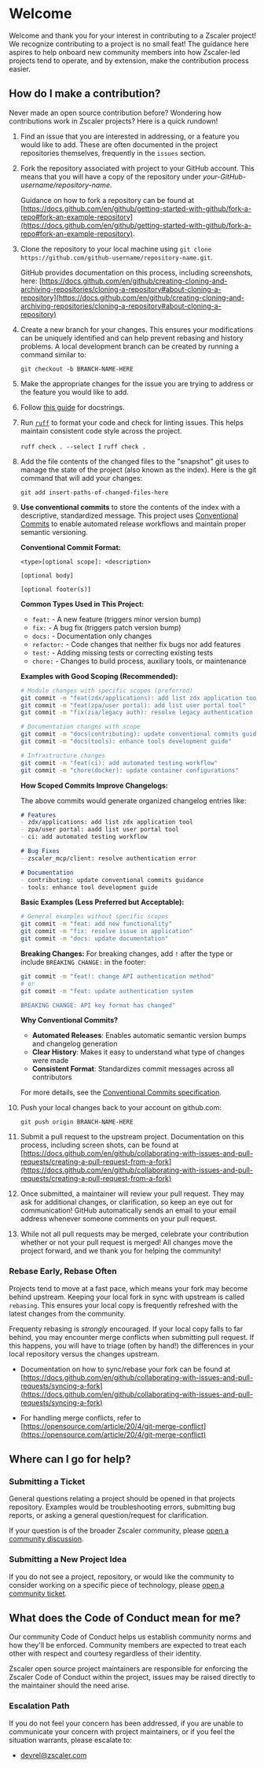# Welcome

Welcome and thank you for your interest in contributing to a Zscaler project! We recognize contributing to a project is no small feat! The guidance here aspires to help onboard new community members into how Zscaler-led projects tend to operate, and by extension, make the contribution process easier.

## How do I make a contribution?

Never made an open source contribution before? Wondering how contributions work in Zscaler projects? Here is a quick rundown!

1. Find an issue that you are interested in addressing, or a feature you would like to add. These are often documented in the project repositories themselves, frequently in the `issues` section.

1. Fork the repository associated with project to your GitHub account. This means that you will have a copy of the repository under *your-GitHub-username/repository-name*.

   Guidance on how to fork a repository can be found at [https://docs.github.com/en/github/getting-started-with-github/fork-a-repo#fork-an-example-repository](https://docs.github.com/en/github/getting-started-with-github/fork-a-repo#fork-an-example-repository).

1. Clone the repository to your local machine using ``git clone https://github.com/github-username/repository-name.git``.

    GitHub provides documentation on this process, including screenshots, here:
[https://docs.github.com/en/github/creating-cloning-and-archiving-repositories/cloning-a-repository#about-cloning-a-repository](https://docs.github.com/en/github/creating-cloning-and-archiving-repositories/cloning-a-repository#about-cloning-a-repository)

1. Create a new branch for your changes. This ensures your modifications can be uniquely identified and can help prevent rebasing and history problems. A local development branch can be created by running a command similar to:

    ``git checkout -b BRANCH-NAME-HERE``

1. Make the appropriate changes for the issue you are trying to address or the feature you would like to add.

1. Follow [this guide](https://google.github.io/styleguide/pyguide.html#docstrings) for docstrings.

1. Run [`ruff`](https://docs.astral.sh/ruff/) to format your code and check for linting issues. This helps maintain consistent code style across the project.

    ``ruff check . --select I``
    ``ruff check .``

1. Add the file contents of the changed files to the "snapshot" git uses to manage the state of the project (also known as the index). Here is the git command that will add your changes:

    ``git add insert-paths-of-changed-files-here``

1. **Use conventional commits** to store the contents of the index with a descriptive, standardized message. This project uses [Conventional Commits](https://www.conventionalcommits.org/) to enable automated release workflows and maintain proper semantic versioning.

    **Conventional Commit Format:**

    ```text
    <type>[optional scope]: <description>

    [optional body]

    [optional footer(s)]
    ```

    **Common Types Used in This Project:**
    - `feat:` - A new feature (triggers minor version bump)
    - `fix:` - A bug fix (triggers patch version bump)
    - `docs:` - Documentation only changes
    - `refactor:` - Code changes that neither fix bugs nor add features
    - `test:` - Adding missing tests or correcting existing tests
    - `chore:` - Changes to build process, auxiliary tools, or maintenance

    **Examples with Good Scoping (Recommended):**

    ```bash
    # Module changes with specific scopes (preferred)
    git commit -m "feat(zdx/applications): add list zdx application tool"
    git commit -m "feat(zpa/user portal): add list user portal tool"
    git commit -m "fix(zia/legacy auth): resolve legacy authentication error"

    # Documentation changes with scope
    git commit -m "docs(contributing): update conventional commits guidance"
    git commit -m "docs(tools): enhance tools development guide"

    # Infrastructure changes
    git commit -m "feat(ci): add automated testing workflow"
    git commit -m "chore(docker): update container configurations"
    ```

    **How Scoped Commits Improve Changelogs:**

    The above commits would generate organized changelog entries like:

    ```markdown
    # Features
    - zdx/applications: add list zdx application tool
    - zpa/user portal: aadd list user portal tool
    - ci: add automated testing workflow

    # Bug Fixes
    - zscaler_mcp/client: resolve authentication error

    # Documentation
    - contributing: update conventional commits guidance
    - tools: enhance tool development guide
    ```

    **Basic Examples (Less Preferred but Acceptable):**

    ```bash
    # General examples without specific scopes
    git commit -m "feat: add new functionality"
    git commit -m "fix: resolve issue in application"
    git commit -m "docs: update documentation"
    ```

    **Breaking Changes:**
    For breaking changes, add `!` after the type or include `BREAKING CHANGE:` in the footer:

    ```bash
    git commit -m "feat!: change API authentication method"
    # or
    git commit -m "feat: update authentication system

    BREAKING CHANGE: API key format has changed"
    ```

    **Why Conventional Commits?**
    - **Automated Releases**: Enables automatic semantic version bumps and changelog generation
    - **Clear History**: Makes it easy to understand what type of changes were made
    - **Consistent Format**: Standardizes commit messages across all contributors

    For more details, see the [Conventional Commits specification](https://www.conventionalcommits.org/).

1. Push your local changes back to your account on github.com:

    ``git push origin BRANCH-NAME-HERE``

1. Submit a pull request to the upstream project. Documentation on this process, including screen shots, can be found at [https://docs.github.com/en/github/collaborating-with-issues-and-pull-requests/creating-a-pull-request-from-a-fork](https://docs.github.com/en/github/collaborating-with-issues-and-pull-requests/creating-a-pull-request-from-a-fork)

1. Once submitted, a maintainer will review your pull request. They may ask for additional changes, or clarification, so keep an eye out for communication! GitHub automatically sends an email to your email address whenever someone comments on your pull request.

1. While not all pull requests may be merged, celebrate your contribution whether or not your pull request is merged! All changes move the project forward, and we thank you for helping the community!

### Rebase Early, Rebase Often

Projects tend to move at a fast pace, which means your fork may become behind upstream. Keeping your local fork in sync with upstream is called `rebasing`. This ensures your local copy is frequently refreshed with the latest changes from the community.

Frequenty rebasing is *strongly* encouraged. If your local copy falls to far behind, you may encounter merge conflicts when submitting pull request. If this happens, you will have to triage (often by hand!) the differences in your local repository versus the changes upstream.

- Documentation on how to sync/rebase your fork can be found at [https://docs.github.com/en/github/collaborating-with-issues-and-pull-requests/syncing-a-fork](https://docs.github.com/en/github/collaborating-with-issues-and-pull-requests/syncing-a-fork)

- For handling merge conflicts, refer to [https://opensource.com/article/20/4/git-merge-conflict](https://opensource.com/article/20/4/git-merge-conflict)

## Where can I go for help?

### Submitting a Ticket

General questions relating a project should be opened in that projects repository. Examples would be troubleshooting errors, submitting bug reports, or asking a general question/request for clarification.

If your question is of the broader Zscaler community, please [open a community discussion](https://github.com/zscaler/community/discussions/new).

### Submitting a New Project Idea

 If you do not see a project, repository, or would like the community to consider working on a specific piece of technology, please [open a community ticket](https://github.com/zscaler/community/issues/new).

## What does the Code of Conduct mean for me?

Our community Code of Conduct helps us establish community norms and how they'll be enforced. Community members are expected to treat each other with respect and courtesy regardless of their identity.

Zscaler open source project maintainers are responsible for enforcing the Zscaler Code of Conduct within the project, issues may be raised directly to the maintainer should the need arise.

### Escalation Path

If you do not feel your concern has been addressed, if you are unable to communicate your concern with project maintainers, or if you feel the situation warrants, please escalate to:

- [devrel@zscaler.com](mailto:devrel@zscaler.com)
